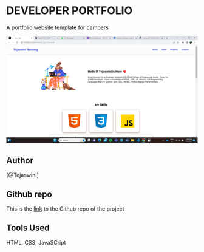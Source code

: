 # DEVELOPER PORTFOLIO

A portfolio website template for campers

![Tejj](./assets/icons/tej.png)

## Author

[@Tejaswini]

## Github repo

This is the [link](https://github.com/Tejj304/INFOTRIXS/tree/main/Portfolio_Tejj) to the Github repo of the project





## Tools Used
HTML, CSS,  JavaSCript


